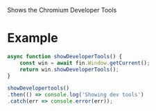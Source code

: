 Shows the Chromium Developer Tools
# Example
```js
async function showDeveloperTools() {
    const win = await fin.Window.getCurrent();
    return win.showDeveloperTools();
}

showDevelopertools()
.then(() => console.log('Showing dev tools')
.catch(err => console.error(err));
```
